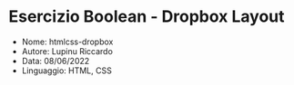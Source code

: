 # Esercizio Boolean - Dropbox Layout

* Nome: htmlcss-dropbox
* Autore: Lupinu Riccardo
* Data: 08/06/2022
* Linguaggio: HTML, CSS